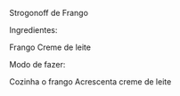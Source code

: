 

Strogonoff de Frango

Ingredientes:

Frango
Creme de leite

Modo de fazer:

Cozinha o frango
Acrescenta creme de leite 